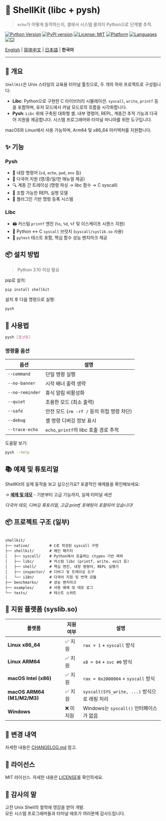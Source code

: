 # 🐚 ShellKit (libc + pysh)

> `echo`가 어떻게 동작하는지, 셸에서 시스템 콜까지 Python으로 단계별 추적.

[![Python Version](https://img.shields.io/badge/python-3.10%2B-blue)](https://www.python.org)
[![PyPI version](https://img.shields.io/pypi/v/shellkit)](https://pypi.org/project/shellkit/)
[![License: MIT](https://img.shields.io/badge/license-MIT-blue.svg)](./LICENSE)
[![Platform](https://img.shields.io/badge/platform-macOS%20%7C%20Linux-lightgrey)](https://github.com/pokeyaro/shellkit)
[![Languages](https://img.shields.io/badge/languages-EN%20%7C%20中文%20%7C%20日本語%20%7C%20한국어-brightgreen)](./examples/)
[![CI](https://github.com/pokeyaro/shellkit/actions/workflows/ci.yml/badge.svg?branch=master)](https://github.com/pokeyaro/shellkit/actions/workflows/ci.yml)

[English](./README.md) | [简体中文](./README_zh.md) | [日本語](./README_ja.md) | **한국어**

---

## 📖 개요

`ShellKit`은 Unix 스타일의 교육용 터미널 툴킷으로, 두 개의 하위 프로젝트로 구성됩니다:

* **Libc**: Python으로 구현한 C 라이브러리 시뮬레이션. `syscall`, `write`, `printf` 등을 포함하며, 유저 모드에서 커널 모드로의 흐름을 시각화합니다.
* **Pysh**: `Libc` 위에 구축된 대화형 셸. 내부 명령어, REPL, 계층간 추적 기능과 다국어 지원을 제공합니다. 시스템 프로그래머와 터미널 마니아를 위한 도구입니다.

macOS와 Linux에서 사용 가능하며, Arm64 및 x86\_64 아키텍처를 지원합니다.


## ✨ 기능

### Pysh

* 🧠 내장 명령어 (`cd`, `echo`, `pwd`, `env` 등)
* 🧵 다국어 지원 (영/중/일/한 매뉴얼 제공)
* 🔍 계층 간 트레이싱 (명령 파싱 → libc 함수 → C syscall)
* 🧩 조합 가능한 REPL 실행 모델
* 🔌 플러그인 기반 명령 등록 시스템

### Libc

* 🖨️ 커스텀 `printf` 엔진 (`%s`, `%d`, `%f` 및 이스케이프 시퀀스 지원)
* 📜 Python ↔ C `syscall` 브릿지 (`syscall/syslib.so` 사용)
* 🧪 `pytest` 테스트 포함, 핵심 함수 성능 벤치마크 제공


## 📦 설치 방법

> Python 3.10 이상 필요

pip로 설치:

```bash
pip install shellkit
```

설치 후 다음 명령으로 실행:

```bash
pysh
```


## 🚀 사용법

```bash
pysh [옵션들]
```

### 명령줄 옵션

| 옵션              | 설명                              |
| --------------- | ------------------------------- |
| `--command`     | 단일 명령 실행                        |
| `--no-banner`   | 시작 배너 출력 생략                     |
| `--no-reminder` | 휴식 알림 비활성화                      |
| `--quiet`       | 조용한 모드 (최소 출력)                  |
| `--safe`        | 안전 모드 (`rm -rf /` 등의 위험 명령 차단)  |
| `--debug`       | 셸 명령 디버깅 정보 표시                  |
| `--trace-echo`  | `echo`, `printf`의 libc 호출 경로 추적 |

도움말 보기:

```bash
pysh --help
```


## 📚 예제 및 튜토리얼

ShellKit의 실제 동작을 보고 싶으신가요? 포괄적인 예제들을 확인해보세요:

→ **[예제 및 데모](./examples/README_ko.md)** - 기본부터 고급 기능까지, 실제 터미널 세션

*다국어 데모, 디버깅 튜토리얼, 고급 printf 포매팅이 포함되어 있습니다!*


## 📦 프로젝트 구조 (일부)

```

shellkit/
├── native/         # C로 작성된 syscall 구현
├── shellkit/       # 메인 패키지
│   ├── syscall/    # Python에서 호출하는 ctypes 기반 래퍼
│   ├── libc/       # 커스텀 libc (printf, write, exit 등)
│   ├── shell/      # 핵심 엔진, 내장 명령어, REPL 실행기
│   ├── inspector/  # 디버그 및 트레이싱 도구
│   └── i18n/       # 다국어 지원 및 번역 모듈
├── benchmarks/     # 성능 벤치마크
├── examples/       # 사용 예제 및 데모 로그
└── tests/          # 테스트 스위트
```


## 🧩 지원 플랫폼 (syslib.so)

| 플랫폼                        | 지원 여부 | 설명                                   |
| -------------------------- | ----- | ------------------------------------ |
| **Linux x86\_64**          | ✅ 지원  | `rax = 1` + `syscall` 방식             |
| **Linux ARM64**            | ✅ 지원  | `x8 = 64` + `svc #0` 방식              |
| **macOS Intel (x86)**      | ✅ 지원  | `rax = 0x2000004` + `syscall` 방식     |
| **macOS ARM64 (M1/M2/M3)** | ✅ 지원  | `syscall(SYS_write, ...)` 방식으로 래핑 처리 |
| **Windows**                | ❌ 미지원 | Windows는 `syscall()` 인터페이스가 없음       |


## 📌 변경 내역

자세한 내용은 [CHANGELOG.md](./CHANGELOG.md) 참고.


## 📜 라이선스

MIT 라이선스. 자세한 내용은 [LICENSE](./LICENSE)를 확인하세요.


## 🤝 감사의 말

고전 Unix Shell의 철학에 영감을 받아 개발. \
모든 시스템 프로그래머들과 터미널 애호가 여러분께 감사드립니다.
